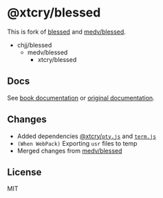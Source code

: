 # @xtcry/blessed

This is fork of [blessed](https://github.com/chjj/blessed) and [medv/blessed](https://github.com/antonmedv/blessed).

* chjj/blessed
  * medv/blessed
    * xtcry/blessed

## Docs

See [book documentation](docs/README.md) or [original documentation](https://github.com/chjj/blessed#documentation).

## Changes

- Added dependencies [@xtcry/`pty.js`](https://github.com/xTCry/pty.js) and [`term.js`](https://github.com/chjj/term.js/)
- `(When WebPack)` Exporting `usr` files to temp
- Merged changes from [medv/blessed](https://github.com/antonmedv/blessed)

## License

MIT

